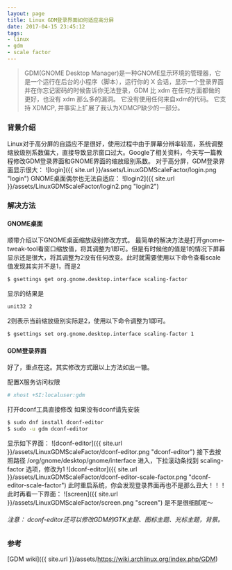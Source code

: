 ```yaml
---
layout: page
title: Linux GDM登录界面如何适应高分屏
date: 2017-04-15 23:45:12
tags:
- linux
- gdm
- scale factor
---
```

> GDM(GNOME Desktop Manager)是一种GNOME显示环境的管理器，它是一个运行在后台的小程序（脚本），运行你的 X 会话，显示一个登录界面并在你忘记密码的时候告诉你无法登录，GDM 比 xdm 在任何方面都做的更好，也没有 xdm 那么多的漏洞。 它没有使用任何来自xdm的代码。 它支持 XDMCP, 并事实上扩展了我认为XDMCP缺少的一部分。

### 背景介绍
Linux对于高分屏的自适应不是很好，使用过程中由于屏幕分辨率较高，系统调整缩放级别系数偏大，直接导致显示窗口过大。Google了相关资料，今天写一篇教程修改GDM登录界面和GNOME界面的缩放级别系数。
对于高分屏，GDM登录界面显示很大：
![login]({{ site.url }}/assets/LinuxGDMScaleFactor/login.png "login")
GNOME桌面偶尔也无法自适应：
![login2]({{ site.url }}/assets/LinuxGDMScaleFactor/login2.png "login2")

### 解决方法
#### GNOME桌面
顺带介绍以下GNOME桌面缩放级别修改方式。
最简单的解决方法是打开gnome-tweak-tool看窗口缩放值，将其调整为1即可。但是有时候他的值是1的情况下屏幕显示还是很大，将其调整为2没有任何改变。此时就需要使用以下命令查看scale值发现其实并不是1，而是2
```bash
$ gsettings get org.gnome.desktop.interface scaling-factor
```
显示的结果是
```bash
unit32 2
```
2则表示当前缩放级别实际是2，使用以下命令调整为1即可。

```bash
$ gsettings set org.gnome.desktop.interface scaling-factor 1
```

#### GDM登录界面
好了，重点在这。其实修改方式跟以上方法如出一辙。

配置X服务访问权限
```bash
# xhost +SI:localuser:gdm
```
打开dconf工具直接修改
如果没有dconf请先安装
```bash
$ sudo dnf install dconf-editor
$ sudo -u gdm dconf-editor
```
显示如下界面：
![dconf-editor]({{ site.url }}/assets/LinuxGDMScaleFactor/dconf-editor.png "dconf-editor")
接下去按照路径 /org/gnome/desktop/gnome/interface 进入，下拉滚动条找到 scaling-factor 选项，修改为1
![dconf-editor]({{ site.url }}/assets/LinuxGDMScaleFactor/dconf-editor-scale-factor.png "dconf-editor-scale-factor")
此时重启系统，你会发现登录界面再也不是那么丑大！！！
此时再看一下界面：
![screen]({{ site.url }}/assets/LinuxGDMScaleFactor/screen.png "screen")
是不是很细腻呢～
###### 注意： dconf-editor还可以修改GDM的GTK主题、图标主题、光标主题，背景。

### 参考
[GDM wiki]({{ site.url }}/assets/https://wiki.archlinux.org/index.php/GDM)